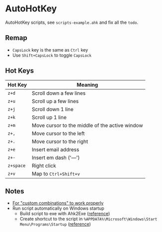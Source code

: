 # AutoHotKey

AutoHotKey scripts, see `scripts-example.ahk` and fix all the `todo`.

## Remap

- `CapsLock` key is the same as `Ctrl` key
- Use `Shift+CapsLock` to toggle `CapsLock`

## Hot Keys

| Hot Key   | Meaning                                        |
| --------- | ---------------------------------------------- |
| `z+d`     | Scroll down a few lines                        |
| `z+u`     | Scroll up a few lines                          |
| `z+j`     | Scroll down 1 line                             |
| `z+k`     | Scroll up 1 line                               |
| `z+m`     | Move cursor to the middle of the active window |
| `z+,`     | Move cursor to the left                        |
| `z+.`     | Move cursor to the right                       |
| `z+e`     | Insert email address                           |
| `z+-`     | Insert em dash ('—')                           |
| `z+space` | Right click                                    |
| `z+v`     | Map to `Ctrl+Shift+v`                          |

## Notes

- [For "custom combinations" to work properly](https://www.autohotkey.com/boards/viewtopic.php?t=35440)
- Run script automatically on Windows startup
  - Build script to exe with Ahk2Exe ([reference](https://stackoverflow.com/questions/23208646/how-do-i-create-a-standalone-exe-with-autohotkey))
  - Create shortcut to the script in `%APPDATA%\Microsoft\Windows\Start Menu\Programs\Startup` ([reference](https://stackoverflow.com/questions/41723490/how-to-build-ahk-scripts-automatically-on-startup))
